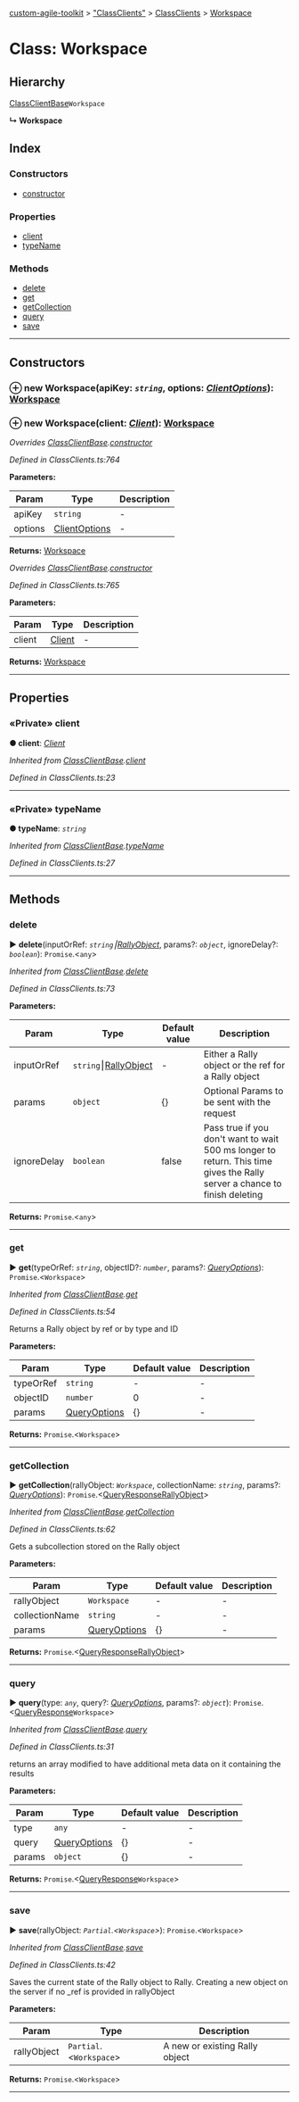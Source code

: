 [custom-agile-toolkit](../README.md) > ["ClassClients"](../modules/_classclients_.md) > [ClassClients](../modules/_classclients_.classclients.md) > [Workspace](../classes/_classclients_.classclients.workspace.md)



# Class: Workspace

## Hierarchy


 [ClassClientBase](_classclients_.classclients.classclientbase.md)`Workspace`

**↳ Workspace**







## Index

### Constructors

* [constructor](_classclients_.classclients.workspace.md#constructor)


### Properties

* [client](_classclients_.classclients.workspace.md#client)
* [typeName](_classclients_.classclients.workspace.md#typename)


### Methods

* [delete](_classclients_.classclients.workspace.md#delete)
* [get](_classclients_.classclients.workspace.md#get)
* [getCollection](_classclients_.classclients.workspace.md#getcollection)
* [query](_classclients_.classclients.workspace.md#query)
* [save](_classclients_.classclients.workspace.md#save)



---
## Constructors
<a id="constructor"></a>


### ⊕ **new Workspace**(apiKey: *`string`*, options: *[ClientOptions](../interfaces/_api_.api.clientoptions.md)*): [Workspace](_classclients_.classclients.workspace.md)


### ⊕ **new Workspace**(client: *[Client](_client_.client.md)*): [Workspace](_classclients_.classclients.workspace.md)


*Overrides [ClassClientBase](_classclients_.classclients.classclientbase.md).[constructor](_classclients_.classclients.classclientbase.md#constructor)*

*Defined in ClassClients.ts:764*



**Parameters:**

| Param | Type | Description |
| ------ | ------ | ------ |
| apiKey | `string`   |  - |
| options | [ClientOptions](../interfaces/_api_.api.clientoptions.md)   |  - |





**Returns:** [Workspace](_classclients_.classclients.workspace.md)

*Overrides [ClassClientBase](_classclients_.classclients.classclientbase.md).[constructor](_classclients_.classclients.classclientbase.md#constructor)*

*Defined in ClassClients.ts:765*



**Parameters:**

| Param | Type | Description |
| ------ | ------ | ------ |
| client | [Client](_client_.client.md)   |  - |





**Returns:** [Workspace](_classclients_.classclients.workspace.md)

---


## Properties
<a id="client"></a>

### «Private» client

**●  client**:  *[Client](_client_.client.md)* 

*Inherited from [ClassClientBase](_classclients_.classclients.classclientbase.md).[client](_classclients_.classclients.classclientbase.md#client)*

*Defined in ClassClients.ts:23*






___

<a id="typename"></a>

### «Private» typeName

**●  typeName**:  *`string`* 

*Inherited from [ClassClientBase](_classclients_.classclients.classclientbase.md).[typeName](_classclients_.classclients.classclientbase.md#typename)*

*Defined in ClassClients.ts:27*






___


## Methods
<a id="delete"></a>

###  delete

► **delete**(inputOrRef: *`string`⎮[RallyObject](../interfaces/_api_.api.rallyobject.md)*, params?: *`object`*, ignoreDelay?: *`boolean`*): `Promise`.<`any`>



*Inherited from [ClassClientBase](_classclients_.classclients.classclientbase.md).[delete](_classclients_.classclients.classclientbase.md#delete)*

*Defined in ClassClients.ts:73*




**Parameters:**

| Param | Type | Default value | Description |
| ------ | ------ | ------ | ------ |
| inputOrRef | `string`⎮[RallyObject](../interfaces/_api_.api.rallyobject.md)  | - |   Either a Rally object or the ref for a Rally object |
| params | `object`  |  {} |   Optional Params to be sent with the request |
| ignoreDelay | `boolean`  | false |   Pass true if you don't want to wait 500 ms longer to return. This time gives the Rally server a chance to finish deleting |





**Returns:** `Promise`.<`any`>





___

<a id="get"></a>

###  get

► **get**(typeOrRef: *`string`*, objectID?: *`number`*, params?: *[QueryOptions](../interfaces/_api_.api.queryoptions.md)*): `Promise`.<`Workspace`>



*Inherited from [ClassClientBase](_classclients_.classclients.classclientbase.md).[get](_classclients_.classclients.classclientbase.md#get)*

*Defined in ClassClients.ts:54*



Returns a Rally object by ref or by type and ID


**Parameters:**

| Param | Type | Default value | Description |
| ------ | ------ | ------ | ------ |
| typeOrRef | `string`  | - |   - |
| objectID | `number`  | 0 |   - |
| params | [QueryOptions](../interfaces/_api_.api.queryoptions.md)  |  {} |   - |





**Returns:** `Promise`.<`Workspace`>





___

<a id="getcollection"></a>

###  getCollection

► **getCollection**(rallyObject: *`Workspace`*, collectionName: *`string`*, params?: *[QueryOptions](../interfaces/_api_.api.queryoptions.md)*): `Promise`.<[QueryResponse](../interfaces/_api_.api.queryresponse.md)[RallyObject](../interfaces/_api_.api.rallyobject.md)>



*Inherited from [ClassClientBase](_classclients_.classclients.classclientbase.md).[getCollection](_classclients_.classclients.classclientbase.md#getcollection)*

*Defined in ClassClients.ts:62*



Gets a subcollection stored on the Rally object


**Parameters:**

| Param | Type | Default value | Description |
| ------ | ------ | ------ | ------ |
| rallyObject | `Workspace`  | - |   - |
| collectionName | `string`  | - |   - |
| params | [QueryOptions](../interfaces/_api_.api.queryoptions.md)  |  {} |   - |





**Returns:** `Promise`.<[QueryResponse](../interfaces/_api_.api.queryresponse.md)[RallyObject](../interfaces/_api_.api.rallyobject.md)>





___

<a id="query"></a>

###  query

► **query**(type: *`any`*, query?: *[QueryOptions](../interfaces/_api_.api.queryoptions.md)*, params?: *`object`*): `Promise`.<[QueryResponse](../interfaces/_api_.api.queryresponse.md)`Workspace`>



*Inherited from [ClassClientBase](_classclients_.classclients.classclientbase.md).[query](_classclients_.classclients.classclientbase.md#query)*

*Defined in ClassClients.ts:31*



returns an array modified to have additional meta data on it containing the results


**Parameters:**

| Param | Type | Default value | Description |
| ------ | ------ | ------ | ------ |
| type | `any`  | - |   - |
| query | [QueryOptions](../interfaces/_api_.api.queryoptions.md)  |  {} |   - |
| params | `object`  |  {} |   - |





**Returns:** `Promise`.<[QueryResponse](../interfaces/_api_.api.queryresponse.md)`Workspace`>





___

<a id="save"></a>

###  save

► **save**(rallyObject: *`Partial`.<`Workspace`>*): `Promise`.<`Workspace`>



*Inherited from [ClassClientBase](_classclients_.classclients.classclientbase.md).[save](_classclients_.classclients.classclientbase.md#save)*

*Defined in ClassClients.ts:42*



Saves the current state of the Rally object to Rally. Creating a new object on the server if no _ref is provided in rallyObject


**Parameters:**

| Param | Type | Description |
| ------ | ------ | ------ |
| rallyObject | `Partial`.<`Workspace`>   |  A new or existing Rally object |





**Returns:** `Promise`.<`Workspace`>





___


